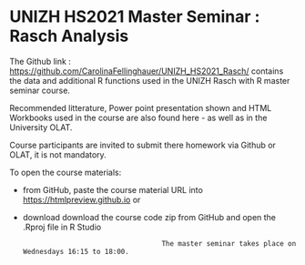 # UNIZH HS2021 Master Seminar : Rasch Analysis


The Github link : https://github.com/CarolinaFellinghauer/UNIZH_HS2021_Rasch/ contains the data and additional R functions used in the UNIZH Rasch with R master seminar course. 

Recommended litterature, Power point presentation shown and HTML Workbooks used in the course are also found here - as well as in the University OLAT.

Course participants are invited to submit there homework via Github or OLAT, it is not mandatory.

To open the course materials:
- from GitHub, paste the course material URL into https://htmlpreview.github.io or
- download download the course code zip from GitHub and open the .Rproj file in R Studio

                                        The master seminar takes place on Wednesdays 16:15 to 18:00.

